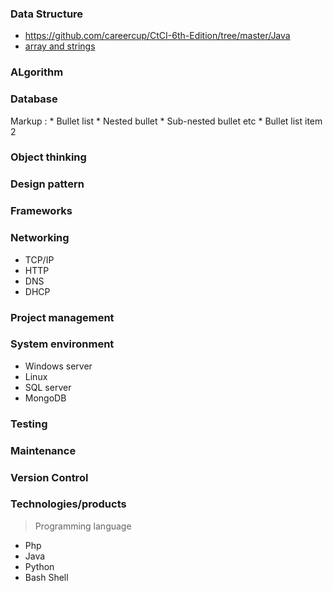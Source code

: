<!-- https://github.com/tchapi/markdown-cheatsheet/blob/master/README.md -->
<!-- Stop and KEY CONCEPY and WHY level-->
### Data Structure
 - https://github.com/careercup/CtCI-6th-Edition/tree/master/Java
 - [array and strings](https://github.com/careercup/CtCI-6th-Edition/tree/master/Java/Ch%2001.%20Arrays%20and%20Strings)
### ALgorithm
### Database

 Markup : * Bullet list
              * Nested bullet
                  * Sub-nested bullet etc
          * Bullet list item 2
### Object thinking
### Design pattern
### Frameworks
### Networking
- TCP/IP
- HTTP
- DNS
- DHCP
### Project management
### System environment
- Windows server
- Linux
- SQL server
- MongoDB
### Testing
### Maintenance
### Version Control
### Technologies/products
> Programming language
- Php
- Java
- Python
- Bash Shell
